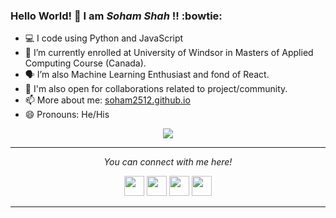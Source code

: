 ### Hello World! 👋 I am *Soham Shah* !! :bowtie:

- :computer: I code using Python and JavaScript 
- 🌱 I’m currently enrolled at University of Windsor in Masters of Applied Computing Course (Canada).
- 🗣 I’m also Machine Learning Enthusiast and fond of React.  
- 👯 I'm also open for collaborations related to project/community.
- 📫 More about me: [soham2512.github.io](https://soham2512.github.io/)
- 😄 Pronouns: He/His

<p align="center">
  <img align="center" src="https://github-readme-stats.vercel.app/api?username=soham2512&show_icons=true&title_color=ffffff&icon_color=ff1616&text_color=ffde59&bg_color=000000">
</p>

<hr>
<p align="center">
  <i>You can connect with me here!</i>
  <p align="center">
    <a href="https://twitter.com/soham___shah" alt="Twitter"><img height="32" width="32" src="https://cdn.jsdelivr.net/npm/simple-icons@v3/icons/twitter.svg"/></a>
    <a href="https://www.linkedin.com/in/sohamshah2512" alt="Linkedin"><img height="32" width="32" src="https://cdn.jsdelivr.net/npm/simple-icons@v3/icons/linkedin.svg" /></a>
    <a href="https://github.com/soham2512" alt="GitHub"><img height="32" width="32" src="https://cdn.jsdelivr.net/npm/simple-icons@v3/icons/github.svg" /></a>
    <a href="https://soham2512.github.io/" alt="website"><img height="32" width="32" src="https://img.icons8.com/wired/64/000000/domain.png" /></a>
  </p>

</p>

<hr>

